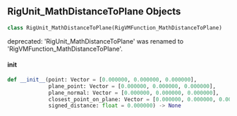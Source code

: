 ## RigUnit_MathDistanceToPlane Objects

```python
class RigUnit_MathDistanceToPlane(RigVMFunction_MathDistanceToPlane)
```

deprecated: 'RigUnit_MathDistanceToPlane' was renamed to 'RigVMFunction_MathDistanceToPlane'.

<a id="unreal.RigUnit_MathDistanceToPlane.__init__"></a>

#### __init__

```python
def __init__(point: Vector = [0.000000, 0.000000, 0.000000],
             plane_point: Vector = [0.000000, 0.000000, 0.000000],
             plane_normal: Vector = [0.000000, 0.000000, 0.000000],
             closest_point_on_plane: Vector = [0.000000, 0.000000, 0.000000],
             signed_distance: float = 0.000000) -> None
```

<a id="unreal.RigVMFunction_MathVectorMakeRelative"></a>